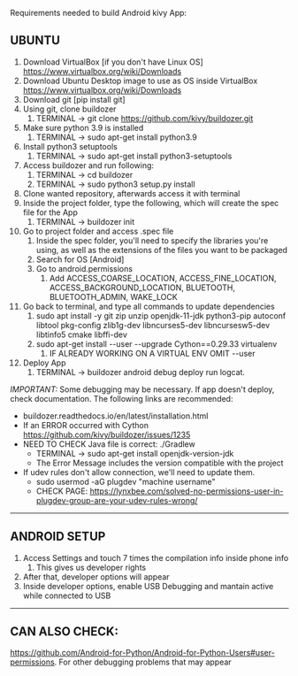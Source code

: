 Requirements needed to build Android kivy App:
## UBUNTU
1. Download VirtualBox [if you don't have Linux OS] https://www.virtualbox.org/wiki/Downloads
2. Download Ubuntu Desktop image to use as OS inside VirtualBox https://www.virtualbox.org/wiki/Downloads
3. Download git [pip install git]
4. Using git, clone buildozer
   1. TERMINAL -> git clone https://github.com/kivy/buildozer.git
5. Make sure python 3.9 is installed
   1. TERMINAL -> sudo apt-get install python3.9
6. Install python3 setuptools
   1. TERMINAL -> sudo apt-get install python3-setuptools
7. Access buildozer and run following:
   1. TERMINAL -> cd buildozer
   2. TERMINAL -> sudo python3 setup.py install
8. Clone wanted repository, afterwards access it with terminal
9. Inside the project folder, type the following, which will create the spec file for the App
   1. TERMINAL -> buildozer init
10. Go to project folder and access .spec file
    1. Inside the spec folder, you'll need to specify the libraries you're using, as well as the extensions of the files you want to be packaged
    2. Search for OS [Android]
    3. Go to android.permissions
       1. Add ACCESS_COARSE_LOCATION, ACCESS_FINE_LOCATION, ACCESS_BACKGROUND_LOCATION, BLUETOOTH, BLUETOOTH_ADMIN, WAKE_LOCK
11. Go back to terminal, and type all commands to update dependencies
    1. sudo apt install -y git zip unzip openjdk-11-jdk python3-pip autoconf libtool pkg-config zlib1g-dev libncurses5-dev libncursesw5-dev libtinfo5 cmake libffi-dev
    2. sudo apt-get install --user --upgrade Cython==0.29.33 virtualenv
       1. IF ALREADY WORKING ON A VIRTUAL ENV OMIT --user
12. Deploy App 
    1. TERMINAL -> buildozer android debug deploy run logcat.   

*_IMPORTANT:_* Some debugging may be necessary. If app doesn't deploy, check documentation. The following links are recommended:
+ buildozer.readthedocs.io/en/latest/installation.html
+ If an ERROR occurred with Cython https://github.com/kivy/buildozer/issues/1235
+ NEED TO CHECK Java file is correct: ./Gradlew
  + TERMINAL -> sudo apt-get install openjdk-version-jdk
  + The Error Message includes the version compatible with the project
+ If udev rules don't allow connection, we'll need to update them.
  + sudo usermod -aG plugdev "machine username"
  + CHECK PAGE: https://lynxbee.com/solved-no-permissions-user-in-plugdev-group-are-your-udev-rules-wrong/

-------
## ANDROID SETUP
1. Access Settings and touch 7 times the compilation info inside phone info
   1. This gives us developer rights
2. After that, developer options will appear
3. Inside developer options, enable USB Debugging and mantain active while connected to USB

_____
## CAN ALSO CHECK:
https://github.com/Android-for-Python/Android-for-Python-Users#user-permissions.
For other debugging problems that may appear
